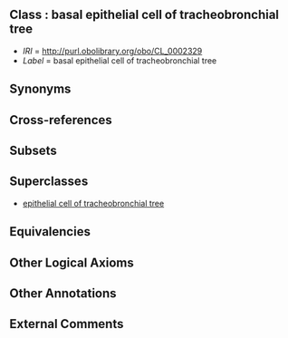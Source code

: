 
## Class : basal epithelial cell of tracheobronchial tree

 * *IRI* = http://purl.obolibrary.org/obo/CL_0002329
 * *Label* = basal epithelial cell of tracheobronchial tree

## Synonyms


## Cross-references


## Subsets


## Superclasses

 * [epithelial cell of tracheobronchial tree](../../CL/02/CL_0002202.md)

## Equivalencies


## Other Logical Axioms


## Other Annotations


## External Comments


